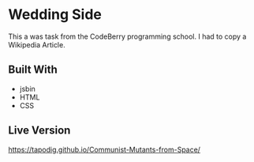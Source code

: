 # Wedding Side
This a was task from the CodeBerry programming school. I had to copy a Wikipedia Article.

## Built With
- jsbin
- HTML
- CSS

## Live Version
https://tapodig.github.io/Communist-Mutants-from-Space/